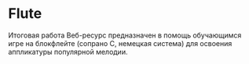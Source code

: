 # Flute
Итоговая работа
Веб-ресурс предназначен в помощь обучающимся игре на блокфлейте (сопрано C, немецкая система) для освоения аппликатуры популярной мелодии.
